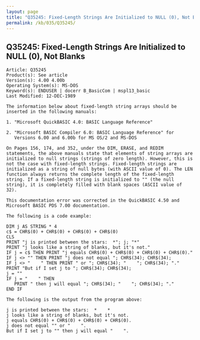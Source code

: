 ```yaml
---
layout: page
title: "Q35245: Fixed-Length Strings Are Initialized to NULL (0), Not Blanks"
permalink: /kb/035/Q35245/
---
```


## Q35245: Fixed-Length Strings Are Initialized to NULL (0), Not Blanks

	Article: Q35245
	Product(s): See article
	Version(s): 4.00 4.00b
	Operating System(s): MS-DOS
	Keyword(s): ENDUSER | docerr B_BasicCom | mspl13_basic
	Last Modified: 12-DEC-1989
	
	The information below about fixed-length string arrays should be
	inserted in the following manuals:
	
	1. "Microsoft QuickBASIC 4.0: BASIC Language Reference"
	
	2. "Microsoft BASIC Compiler 6.0: BASIC Language Reference" for
	   Versions 6.00 and 6.00b for MS OS/2 and MS-DOS
	
	On Pages 156, 174, and 352, under the DIM, ERASE, and REDIM
	statements, the above manuals state that elements of string arrays are
	initialized to null strings (strings of zero length). However, this is
	not the case with fixed-length strings. Fixed-length strings are
	initialized as a string of null bytes (with ASCII value of 0). The LEN
	function always returns the complete length of the fixed-length
	string. If a fixed-length string is initialized to "" (the null
	string), it is completely filled with blank spaces (ASCII value of
	32).
	
	This documentation error was corrected in the QuickBASIC 4.50 and
	Microsoft BASIC PDS 7.00 documentation.
	
	The following is a code example:
	
	DIM j AS STRING * 4
	c$ = CHR$(0) + CHR$(0) + CHR$(0) + CHR$(0)
	CLS
	PRINT "j is printed between the stars:  *"; j; "*"
	PRINT "j looks like a string of blanks, but it's not."
	IF j = c$ THEN PRINT "j equals CHR$(0) + CHR$(0) + CHR$(0) + CHR$(0)."
	IF j <> "" THEN PRINT "j does not equal "; CHR$(34); CHR$(34);
	IF j <> "    " THEN PRINT " or "; CHR$(34); "    "; CHR$(34); "."
	PRINT "But if I set j to "; CHR$(34); CHR$(34);
	j = ""
	IF j = "    " THEN
	   PRINT " then j will equal "; CHR$(34); "    "; CHR$(34); "."
	END IF
	
	The following is the output from the program above:
	
	j is printed between the stars:  *    *
	j looks like a string of blanks, but it's not.
	j equals CHR$(0) + CHR$(0) + CHR$(0) + CHR$(0).
	j does not equal "" or "    ".
	But if I set j to "" then j will equal "    ".
